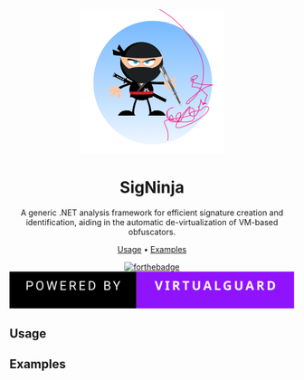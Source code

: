<div align="center">

<img src="assets/logo.png">

# SigNinja

A generic .NET analysis framework for efficient signature creation and identification, aiding in the automatic de-virtualization of VM-based obfuscators.

[Usage](#usage) •
[Examples](#examples)

[![forthebadge](https://forthebadge.com/images/badges/made-with-c-sharp.svg)](https://forthebadge.com)
[![forthebadge](assets/virtualguard.svg)](https://virtualguard.io/)

</div>

## Usage

## Examples

